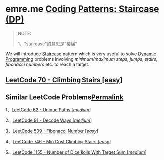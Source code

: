 # emre.me [Coding Patterns: Staircase (DP)](https://emre.me/coding-patterns/staircase/) 

> NOTE: 
>
> 1、"staircase"的意思是"楼梯"

We will introduce [Staircase](https://emre.me/coding-patterns/staircase) pattern which is very useful to solve [Dynamic Programming](https://emre.me/algorithms/dynamic-programming/) problems involving *minimum/maximum steps*, *jumps*, *stairs*, *fibonacci numbers* etc. to reach a target.



## [LeetCode 70 - Climbing Stairs [easy]](https://leetcode.com/problems/climbing-stairs/)



## Similar LeetCode Problems[Permalink](https://emre.me/coding-patterns/staircase/#similar-leetcode-problems)

1、[LeetCode 62 - Unique Paths [*medium*]](https://leetcode.com/problems/unique-paths/)

2、[LeetCode 91 - Decode Ways [*medium*]](https://leetcode.com/problems/decode-ways/)

3、[LeetCode 509 - Fibonacci Number [*easy*]](https://leetcode.com/problems/fibonacci-number/)

4、[LeetCode 746 - Min Cost Climbing Stairs [*easy*]](https://leetcode.com/problems/min-cost-climbing-stairs/)

5、[LeetCode 1155 - Number of Dice Rolls With Target Sum [*medium*]](https://leetcode.com/problems/number-of-dice-rolls-with-target-sum/)

